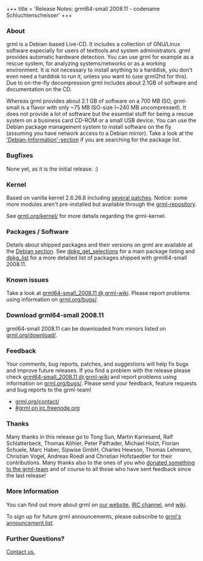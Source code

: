 +++
title = 'Release Notes: grml64-small 2008.11 - codename Schluchtenscheisser'
+++

<h3>About</h3>

<p>grml is a Debian-based Live-CD. It includes a collection of GNU/Linux
software especially for users of texttools and system administrators.
grml provides automatic hardware detection. You can use grml for example
as a rescue system, for analyzing systems/networks or as a working
environment. It is not necessary to install anything to a harddisk, you
don't even need a harddisk to run it, unless you want to (use grml2hd
for this). Due to on-the-fly decompression grml includes about 2.1GB
of software and documentation on the CD.</p>

<p>Whereas grml provides about 2.1 GB of software on a 700 MB ISO,
grml-small is a flavor with only ~75 MB ISO-size (~240 MB
uncompressed). It does not provide a lot of software but the
essential stuff for being a rescue system on a business card CD-ROM
or a small USB device. You can use the Debian package management
system to install software on the fly (assuming you have network
access to a Debian mirror). Take a look at the <a
href="/files/">'Debian-Information'-section</a> if you are
searching for the package list.</p>

<h3>Bugfixes</h3>

<p>None yet, as it is the initial release. :)</p>

<h3>Kernel</h3>

<p>Based on vanilla kernel 2.6.26.8 including <a
href="/kernel/">several patches</a>. Notice: some more modules
aren't pre-installed but available through the <a
href="http://deb.grml.org/">grml-repository</a>.</p>

<p>See <a href="/kernel/">grml.org/kernel/</a> for more details
regarding the grml-kernel.</p>

<h3>Packages / Software</h3>

<p>Details about shipped packages and their versions on grml are
available at the <a href="/files/#debian">Debian section</a>. See <a
href="/files/release-2008.11-grml64-small/dpkg_get_selections">dpkg_get_selections</a>
for a main package listing and <a
href="/files/release-2008.11-grml64-small/dpkg_list">dpkg_list</a> for a more detailed
list of packages shipped with grml64-small 2008.11.</p>

<h3>Known issues</h3>

<p>Take a look at <a
href="https://github.com/grml/grml/wiki/grml64-small_2008.11">grml64-small_2008.11 @ grml-wiki</a>.
Please report problems using information on <a
href="/bugs/">grml.org/bugs/</a>.</p>

<h3>Download grml64-small 2008.11</h3>

<p>grml64-small 2008.11 can be downloaded from mirrors listed on <a
href="/download/">grml.org/download/</a>.</p>

<h3>Feedback</h3>

<p>Your comments, bug reports, patches, and suggestions will help fix bugs
and improve future releases. If you find a problem with the release please
check <a href="https://github.com/grml/grml/wiki/grml64-small_2008.11">grml64-small_2008.11 @
grml-wiki</a> and report problems using information on <a
href="/bugs/">grml.org/bugs/</a>. Please send your feedback, feature
requests and bug reports to the grml-team!</p>

<ul>
<li><a href="/contact/">grml.org/contact/</a>
<li><a href="/irc/">#grml on irc.freenode.org</a>
</ul>

<h3>Thanks</h3>

<p>Many thanks in this release go to Tong Sun, Martin Karresand,
Ralf Schlatterbeck, Thomas Köhler, Peter Palfrader, Michael Holzt,
Florian Schuele, Marc Haber, Sipwise GmbH, Charles Hewson, Thomas
Lehmann, Christian Vogel, Andreas Roedl and Christian Hofstaedtler
for their contributions. Many thanks also to the ones of you who
<a href="/donations/">donated something to the grml-team</a> and
of course to all those who have sent feedback since the last
release!</p>

<h3>More Information</h3>

<p>You can find out more about grml on <a href="/">our website</a>, <a
href="/irc/">IRC channel</a>, and <a href="http://wiki.grml.org/">wiki</a>.

<p>To sign up for future grml announcements, please subscribe to <a
href="http://lists.mur.at/mailman/listinfo/grml-announce"> grml's
announcement list</a>.</p>

<h3>Further Questions?</h3>

<p><a href="/contact/">Contact us.</a></p>
